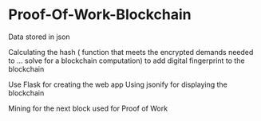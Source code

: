 # Proof-Of-Work-Blockchain

Data stored in json

Calculating the hash ( function that meets the encrypted demands needed to ...
solve for a blockchain computation) to add digital fingerprint to the blockchain

Use Flask for creating the web app
Using jsonify for displaying the blockchain

Mining for the next block used for Proof of Work


